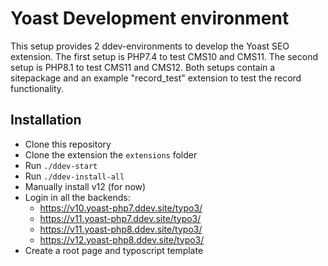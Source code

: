 Yoast Development environment
=============================

This setup provides 2 ddev-environments to develop the Yoast SEO extension.
The first setup is PHP7.4 to test CMS10 and CMS11.
The second setup is PHP8.1 to test CMS11 and CMS12.
Both setups contain a sitepackage and an example "record_test" extension to test the record functionality.

## Installation
- Clone this repository
- Clone the extension the `extensions` folder
- Run `./ddev-start`
- Run `./ddev-install-all`
- Manually install v12 (for now)
- Login in all the backends:
  - https://v10.yoast-php7.ddev.site/typo3/
  - https://v11.yoast-php7.ddev.site/typo3/
  - https://v11.yoast-php8.ddev.site/typo3/
  - https://v12.yoast-php8.ddev.site/typo3/
- Create a root page and typoscript template
